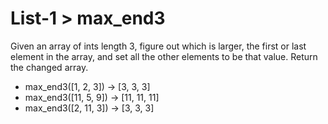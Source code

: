 # List-1 > max_end3

Given an array of ints length 3, figure out which is larger, the first or last element in the array, and set all the other elements to be that value. Return the changed array.

- max_end3([1, 2, 3]) → [3, 3, 3]
- max_end3([11, 5, 9]) → [11, 11, 11]
- max_end3([2, 11, 3]) → [3, 3, 3]